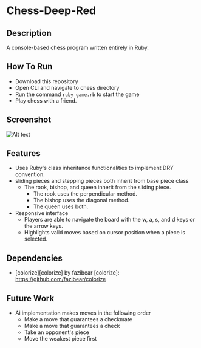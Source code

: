 # Chess-Deep-Red

## Description
A console-based chess program written entirely in Ruby.

## How To Run
* Download this repository
* Open CLI and navigate to chess directory
* Run the command `ruby game.rb` to start the game
* Play chess with a friend.

## Screenshot
![Alt text](https://github.com/VictorAceChen/chess/blob/master/docs/Sample.png "Optional title")


## Features
 * Uses Ruby's class inheritance functionalities to implement DRY convention.
  * sliding pieces and stepping pieces both inherit from base piece class
    * The rook, bishop, and queen inherit from the sliding piece.
      * The rook uses the perpendicular method.
      * The bishop uses the diagonal method.
      * The queen uses both.
 * Responsive interface
   * Players are able to navigate the board with the w, a, s, and d keys or the arrow keys.
   * Highlights valid moves based on cursor position when a piece is selected.

## Dependencies
  - [colorize][colorize] by fazibear
  [colorize]: https://github.com/fazibear/colorize

## Future Work
 * Ai implementation makes moves in the following order
   * Make a move that guarantees a checkmate
   * Make a move that guarantees a check
   * Take an opponent's piece
   * Move the weakest piece first
